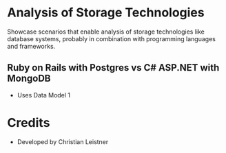 # Analysis of Storage Technologies

Showcase scenarios that enable analysis of storage technologies like database systems, probably in combination with programming languages and frameworks.

## Ruby on Rails with Postgres vs C# ASP.NET with MongoDB

- Uses Data Model 1

# Credits

- Developed by Christian Leistner
